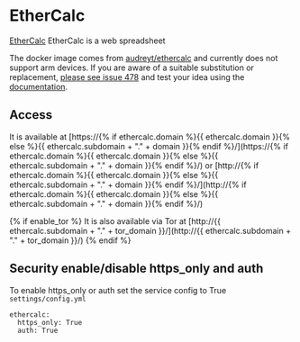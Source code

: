 # EtherCalc

[EtherCalc](https://ethercalc.net) EtherCalc is a web spreadsheet

The docker image comes from [audreyt/ethercalc](https://hub.docker.com/search?q=audreyt%2Fethercalc&type=image)
and currently does not support arm devices.
If you are aware of a suitable substitution or replacement,
 [please see issue 478](https://github.com/denis-ev/VivumLab/-/issues/478)
and test your idea using the [documentation](https://vivumlab.com/development/adding_services/).

## Access

It is available at [https://{% if ethercalc.domain %}{{ ethercalc.domain }}{% else %}{{ ethercalc.subdomain + "." + domain }}{% endif %}/](https://{% if ethercalc.domain %}{{ ethercalc.domain }}{% else %}{{ ethercalc.subdomain + "." + domain }}{% endif %}/) or [http://{% if ethercalc.domain %}{{ ethercalc.domain }}{% else %}{{ ethercalc.subdomain + "." + domain }}{% endif %}/](http://{% if ethercalc.domain %}{{ ethercalc.domain }}{% else %}{{ ethercalc.subdomain + "." + domain }}{% endif %}/)

{% if enable_tor %}
It is also available via Tor at [http://{{ ethercalc.subdomain + "." + tor_domain }}/](http://{{ ethercalc.subdomain + "." + tor_domain }}/)
{% endif %}

## Security enable/disable https_only and auth

To enable https_only or auth set the service config to True
`settings/config.yml`

```
ethercalc:
  https_only: True
  auth: True
```
